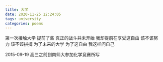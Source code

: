 ```yaml
---
title: 大学
date: 2020-11-25 12:24:05
tags: university
categories: poems
---
```

第一次接触大学
提前了些<!--more-->
真正的战斗并未开始
我却提前在享受这自由
该不该努力
该不该拼搏
为了未来的大学
为了这自由
我这样问自己

2015-09-19
高三之前到南师大参加化学竞赛所写
